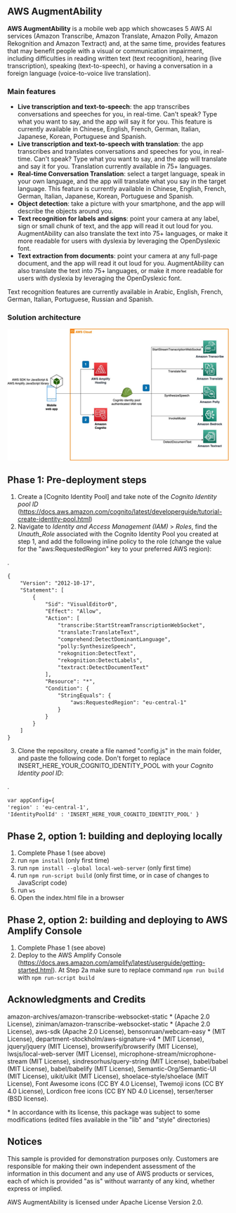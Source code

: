 ## AWS AugmentAbility

**AWS AugmentAbility** is a mobile web app which showcases 5 AWS AI services (Amazon Transcribe, Amazon Translate, Amazon Polly, Amazon Rekognition and Amazon Textract) and, at the same time, provides features that may benefit people with a visual or communication impairment, including difficulties in reading written text (text recognition), hearing (live transcription), speaking (text-to-speech), or having a conversation in a foreign language (voice-to-voice live translation).

### Main features
* **Live transcription and text-to-speech**: the app transcribes conversations and speeches for you, in real-time. Can't speak? Type what you want to say, and the app will say it for you. This feature is currently available in Chinese, English, French, German, Italian, Japanese, Korean, Portuguese and Spanish.
* **Live transcription and text-to-speech with translation**: the app transcribes and translates conversations and speeches for you, in real-time. Can't speak? Type what you want to say, and the app will translate and say it for you. Translation currently available in 75+ languages.
* **Real-time Conversation Translation**: select a target language, speak in your own language, and the app will translate what you say in the target language. This feature is currently available in Chinese, English, French, German, Italian, Japanese, Korean, Portuguese and Spanish.
* **Object detection**: take a picture with your smartphone, and the app will describe the objects around you.
* **Text recognition for labels and signs**: point your camera at any label, sign or small chunk of text, and the app will read it out loud for you. AugmentAbility can also translate the text into 75+ languages, or make it more readable for users with dyslexia by leveraging the OpenDyslexic font.
* **Text extraction from documents**: point your camera at any full-page document, and the app will read it out loud for you. AugmentAbility can also translate the text into 75+ languages, or make it more readable for users with dyslexia by leveraging the OpenDyslexic font.

Text recognition features are currently available in Arabic, English, French, German, Italian, Portuguese, Russian and Spanish.


### Solution architecture
![Solution architecture](https://github.com/aws-samples/aws-augmentability/raw/main/images/architecture.jpg)

## Phase 1: Pre-deployment steps

 1. Create a [Cognito Identity Pool] and take note of the *Cognito Identity pool ID* (https://docs.aws.amazon.com/cognito/latest/developerguide/tutorial-create-identity-pool.html)
 2. Navigate to *Identity and Access Management (IAM)* > *Roles*, find the *Unauth_Role* associated with the Cognito Identity Pool you created at step 1, and add the following inline policy to the role (change the value for the "aws:RequestedRegion" key to your preferred AWS region): 

.

    {
        "Version": "2012-10-17",
        "Statement": [
            {
                "Sid": "VisualEditor0",
                "Effect": "Allow",
                "Action": [
                    "transcribe:StartStreamTranscriptionWebSocket",
                    "translate:TranslateText",
                    "comprehend:DetectDominantLanguage",
                    "polly:SynthesizeSpeech",
                    "rekognition:DetectText",
                    "rekognition:DetectLabels",
                    "textract:DetectDocumentText"
                ],
                "Resource": "*",
                "Condition": {
                    "StringEquals": {
                        "aws:RequestedRegion": "eu-central-1"
                    }
                }
            }
        ] 
    }


 3. Clone the repository, create a file named "config.js" in the main folder, and paste the following code. Don't forget to replace INSERT_HERE_YOUR_COGNITO_IDENTITY_POOL with your *Cognito Identity pool ID*:

.

    var appConfig={
    'region' : 'eu-central-1',
    'IdentityPoolId' : 'INSERT_HERE_YOUR_COGNITO_IDENTITY_POOL' }
 

## Phase 2, option 1: building and deploying locally

 1. Complete Phase 1 (see above)
 2. run `npm install` (only first time)
 3. run `npm install --global local-web-server` (only first time)
 4. run `npm run-script build` (only first time, or in case of changes to JavaScript code)
 5. run `ws`
 6. Open the index.html file in a browser


## Phase 2, option 2: building and deploying to AWS Amplify Console

 1. Complete Phase 1 (see above)
 2. Deploy to the AWS Amplify Console (https://docs.aws.amazon.com/amplify/latest/userguide/getting-started.html). At Step 2a make sure to replace command `npm run build` with `npm run-script build`



## Acknowledgments and Credits

amazon-archives/amazon-transcribe-websocket-static * (Apache 2.0 License), ziniman/amazon-transcribe-websocket-static * (Apache 2.0 License), aws-sdk (Apache 2.0 License), bensonruan/webcam-easy * (MIT License), department-stockholm/aws-signature-v4 * (MIT License), jquery/jquery (MIT License), browserify/browserify (MIT License), lwsjs/local-web-server (MIT License), microphone-stream/microphone-stream (MIT License), sindresorhus/query-string (MIT License), babel/babel (MIT License), babel/babelify (MIT License), Semantic-Org/Semantic-UI (MIT License), uikit/uikit (MIT License), shoelace-style/shoelace (MIT License), Font Awesome icons (CC BY 4.0 License), Twemoji icons (CC BY 4.0 License), Lordicon free icons (CC BY ND 4.0 License), terser/terser (BSD license).

\* In accordance with its license, this package was subject to some modifications (edited files available in the "lib" and "style" directories)


## Notices

This sample is provided for demonstration purposes only. Customers are responsible for making their own independent assessment of the information in this document and any use of AWS products or services, each of which is provided "as is" without warranty of any kind, whether express or implied.

AWS AugmentAbility is licensed under Apache License Version 2.0.



